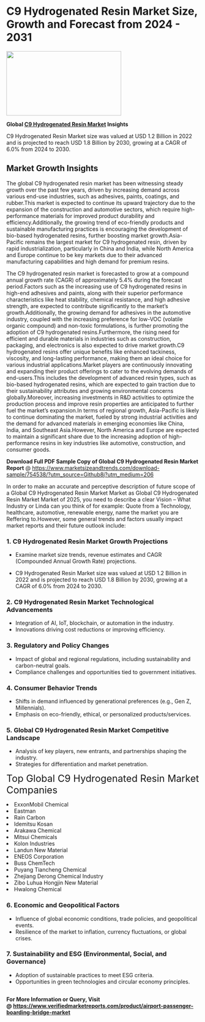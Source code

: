 <H1>C9 Hydrogenated Resin Market Size, Growth and Forecast from 2024 - 2031</H1><img class="aligncenter size-medium wp-image-584254" src="https://thirdeyenews.in/wp-content/uploads/2024/09/Global-Market-Research-300x168.jpeg" alt="" width="300" height="168" /><p><strong>Global&nbsp;<a href="https://www.marketsizeandtrends.com/download-sample/754538/?utm_source=Github8j?utm_medium=206">C9 Hydrogenated Resin Market</a> Insights</strong></p><p>C9 Hydrogenated Resin Market size was valued at USD 1.2 Billion in 2022 and is projected to reach USD 1.8 Billion by 2030, growing at a CAGR of 6.0% from 2024 to 2030.</p><p><h2>Market Growth Insights</h2> <p>The global C9 hydrogenated resin market has been witnessing steady growth over the past few years, driven by increasing demand across various end-use industries, such as adhesives, paints, coatings, and rubber.This market is expected to continue its upward trajectory due to the expansion of the construction and automotive sectors, which require high-performance materials for improved product durability and efficiency.Additionally, the growing trend of eco-friendly products and sustainable manufacturing practices is encouraging the development of bio-based hydrogenated resins, further boosting market growth.Asia-Pacific remains the largest market for C9 hydrogenated resin, driven by rapid industrialization, particularly in China and India, while North America and Europe continue to be key markets due to their advanced manufacturing capabilities and high demand for premium resins.</p> <p>The C9 hydrogenated resin market is forecasted to grow at a compound annual growth rate (CAGR) of approximately 5.4% during the forecast period.Factors such as the increasing use of C9 hydrogenated resins in high-end adhesives and paints, along with their superior performance characteristics like heat stability, chemical resistance, and high adhesive strength, are expected to contribute significantly to the market’s growth.Additionally, the growing demand for adhesives in the automotive industry, coupled with the increasing preference for low-VOC (volatile organic compound) and non-toxic formulations, is further promoting the adoption of C9 hydrogenated resins.Furthermore, the rising need for efficient and durable materials in industries such as construction, packaging, and electronics is also expected to drive market growth.C9 hydrogenated resins offer unique benefits like enhanced tackiness, viscosity, and long-lasting performance, making them an ideal choice for various industrial applications.Market players are continuously innovating and expanding their product offerings to cater to the evolving demands of end-users.This includes the development of advanced resin types, such as bio-based hydrogenated resins, which are expected to gain traction due to their sustainability attributes and growing environmental concerns globally.Moreover, increasing investments in R&D activities to optimize the production process and improve resin properties are anticipated to further fuel the market’s expansion.In terms of regional growth, Asia-Pacific is likely to continue dominating the market, fueled by strong industrial activities and the demand for advanced materials in emerging economies like China, India, and Southeast Asia.However, North America and Europe are expected to maintain a significant share due to the increasing adoption of high-performance resins in key industries like automotive, construction, and consumer goods.</p> <p><span class=""><strong>Download Full PDF Sample Copy of Global C9 Hydrogenated Resin Market Report</strong> @ <a href="https://www.marketsizeandtrends.com/download-sample/754538/?utm_source=Github8j?utm_medium=206" target="_blank">https://www.marketsizeandtrends.com/download-sample/754538/?utm_source=Github8j?utm_medium=206</a></span></p><p>In order to make an accurate and perceptive description of future scope of a Global&nbsp;C9 Hydrogenated Resin Market Market as Global&nbsp;C9 Hydrogenated Resin Market Market of 2025, you need to describe a clear Vision &ndash; What Industry or Linda can you think of for example: Quote from a Technology, healthcare, automotive, renewable energy, name the market you are Reffering to.However, some general trends and factors usually impact market reports and their future outlook include:</p><h3>1.&nbsp;<strong>C9 Hydrogenated Resin Market Growth Projections</strong></h3><ul><li>Examine market size trends, revenue estimates and CAGR (Compounded Annual Growth Rate) projections.</li><li><p>C9 Hydrogenated Resin Market size was valued at USD 1.2 Billion in 2022 and is projected to reach USD 1.8 Billion by 2030, growing at a CAGR of 6.0% from 2024 to 2030.</p></li></ul><h3>2.&nbsp;<strong>C9 Hydrogenated Resin Market Technological Advancements</strong></h3><ul><li>Integration of AI, IoT, blockchain, or automation in the industry.</li><li>Innovations driving cost reductions or improving efficiency.</li></ul><h3>3.&nbsp;<strong>Regulatory and Policy Changes</strong></h3><ul><li>Impact of global and regional regulations, including sustainability and carbon-neutral goals.</li><li>Compliance challenges and opportunities tied to government initiatives.</li></ul><h3>4.&nbsp;<strong>Consumer Behavior Trends</strong></h3><ul><li>Shifts in demand influenced by generational preferences (e.g., Gen Z, Millennials).</li><li>Emphasis on eco-friendly, ethical, or personalized products/services.</li></ul><h3>5.&nbsp;<strong>Global C9 Hydrogenated Resin Market Competitive Landscape</strong></h3><ul><li>Analysis of key players, new entrants, and partnerships shaping the industry.</li><li>Strategies for differentiation and market penetration.</li></ul><p data-pm-slice="1 1 []"><span style="color: inherit; font-family: inherit; font-size: 25px;">Top Global C9 Hydrogenated Resin Market Companies</span></p><div class="" data-test-id=""><p><li>ExxonMobil Chemical</li><li> Eastman</li><li> Rain Carbon</li><li> Idemitsu Kosan</li><li> Arakawa Chemical</li><li> Mitsui Chemicals</li><li> Kolon Industries</li><li> Landun New Material</li><li> ENEOS Corporation</li><li> Buss ChemTech</li><li> Puyang Tiancheng Chemical</li><li> Zhejiang Derong Chemical Industry</li><li> Zibo Luhua Hongjin New Material</li><li> Hwalong Chemical</li></p></div><h3>6.&nbsp;<strong>Economic and Geopolitical Factors</strong></h3><ul><li>Influence of global economic conditions, trade policies, and geopolitical events.</li><li>Resilience of the market to inflation, currency fluctuations, or global crises.</li></ul><h3>7.&nbsp;<strong>Sustainability and ESG (Environmental, Social, and Governance)</strong></h3><ul><li>Adoption of sustainable practices to meet ESG criteria.</li><li>Opportunities in green technologies and circular economy principles.</li></ul><h2><strong style="font-size: 14px;">For More Information or Query, Visit @&nbsp;</strong><a style="background-color: #ffffff; font-size: 14px;" href="https://www.marketsizeandtrends.com/report/c9-hydrogenated-resin-market/" target="_blank">https://www.verifiedmarketreports.com/product/airport-passenger-boarding-bridge-market</a></h2>
